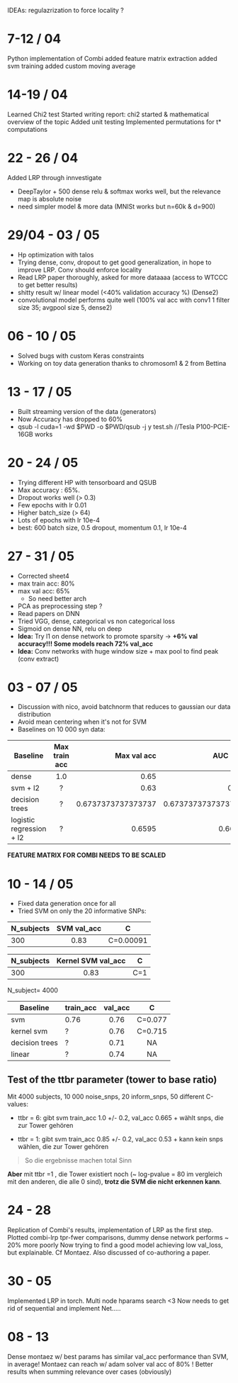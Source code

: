 IDEAs:  regulazrization to force locality ?


# 7-12 / 04

Python implementation of Combi
added feature matrix extraction
added svm training
added custom moving average

# 14-19 / 04

Learned Chi2 test
Started writing report: chi2 started & mathematical overview of the topic
Added unit testing
Implemented permutations for t* computations

# 22 - 26 / 04

Added LRP through innvestigate
- DeepTaylor + 500 dense relu & softmax works well, but the relevance map is absolute noise
- need simpler model & more data (MNISt works but n=60k & d=900)

# 29/04 - 03 / 05

- Hp optimization with talos
- Trying dense, conv, dropout to get good generalization, in hope to improve LRP. Conv should enforce locality
- Read LRP paper thoroughly, asked for more dataaaa (access to WTCCC to get better results)
- shitty result w/ linear model (<40% validation accuracy %) (Dense2)
- convolutional model performs quite well (100% val acc with conv1 1 filter size 35; avgpool size 5, dense2)

# 06 - 10 / 05

- Solved bugs with custom Keras constraints
- Working on toy data generation thanks to chromosom1 & 2 from Bettina

# 13 - 17 / 05

- Built streaming version of the data (generators)
- Now Accuracy has dropped to 60%
- qsub -l cuda=1 -wd $PWD -o $PWD/qsub -j y test.sh   //Tesla P100-PCIE-16GB works

# 20 - 24 / 05

- Trying different HP with tensorboard and QSUB
- Max accuracy : 65%. 
- Dropout works well (> 0.3)
- Few epochs with lr 0.01
- Higher batch_size (> 64)
- Lots of epochs with lr 10e-4
- best: 600 batch size, 0.5 dropout, momentum 0.1, lr 10e-4

# 27 - 31 / 05

- Corrected sheet4
- max train acc: 80%
- max val acc: 65%
    -   So need better arch
- PCA as preprocessing step ?
- Read papers on DNN 
- Tried VGG, dense, categorical vs non categorical loss
- Sigmoid on dense NN, relu on deep
- **Idea:** Try l1 on dense network to promote sparsity -> **+6% val accuracy!!! Some models reach 72% val_acc**
- **Idea:** Conv networks with huge window size + max pool to find peak (conv extract)

# 03 - 07 /  05

- Discussion with nico, avoid batchnorm that reduces to gaussian our data distribution
- Avoid mean centering when it's not for SVM
- Baselines on 10 000 syn data:  

| Baseline      | Max train acc | Max val acc           | AUC Roc         |
| ------------- |:-------------:| -----:                |-----:         |
| dense         | 1.0           | 0.65                  |
| svm + l2      | ?             |   0.63                |   0.67 |  Not implemented |
| decision trees | ?            |   0.6737373737373737  |   0.6737373737373737 |
| logistic regression + l2| ?   |     0.6595            |   0.6629 |
  
  **FEATURE MATRIX FOR COMBI NEEDS TO BE SCALED**

# 10 - 14 /  05

- Fixed data generation once for all
- Tried SVM on only the 20 informative SNPs:

| N_subjects    | SVM val_acc       | C                     |
| ------------- |:-------------:    |:--:                   |
| 300           | 0.83              |C=0.00091              |

| N_subjects    | Kernel SVM val_acc        | C             |
| ------------- |:-------------:            |:--:           |
| 300           | 0.83                      |C=1            |

N_subject= 4000

| Baseline    |   train_acc | val_acc        | C             |
| ------------- |---------- |:-------------:            |:--:           |
| svm          | 0.76 |0.76                    |C=0.077        |
| kernel svm      |?   | 0.76                    |C=0.715        |
| decision trees  |?        | 0.71                   | NA      |
| linear          |?| 0.74                   |NA        |

## Test of the ttbr parameter (tower to base ratio)
Mit 4000 subjects, 10 000 noise_snps, 20 inform_snps, 50 different C-values:

- ttbr = 6:    gibt    svm train_acc 1.0 +/- 0.2, val_acc 0.665  + wählt snps, die zur Tower gehören  

- ttbr = 1:    gibt    svm train_acc 0.85 +/- 0.2, val_acc 0.53 + kann kein snps wählen, die zur Tower gehören

>So die ergebnisse machen total Sinn   

**Aber** mit ttbr =1 , die Tower existiert noch (~ log-pvalue = 80 im vergleich mit den anderen, die alle 0 sind), **trotz die SVM die nicht erkennen kann**.

# 24 - 28

Replication of Combi's results, implementation of LRP as the first step.
Plotted combi-lrp tpr-fwer comparisons, dummy dense network performs ~ 20% more poorly
Now trying to find a good model achieving low val_loss, but explainable. Cf Montaez.
Also discussed of co-authoring a paper. 

# 30 - 05

Implemented LRP in torch.
Multi node hparams search <3
Now needs to get rid of sequential and implement Net.....

# 08 - 13

Dense montaez w/ best params has similar val_acc performance than SVM, in average!
Montaez can reach w/ adam solver val acc of 80% ! 
Better results when summing relevance over cases (obviously)
